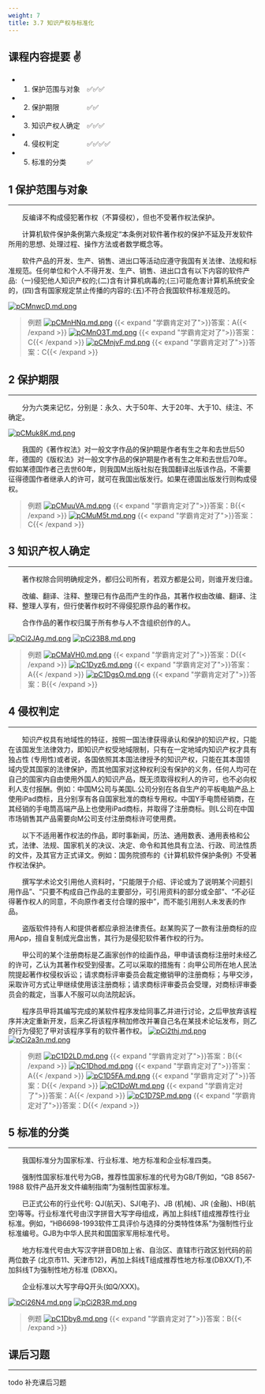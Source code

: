 ```yaml
---
weight: 7
title: 3.7 知识产权与标准化
---
```


## 课程内容提要 ✌

- 1. 保护范围与对象&emsp;✅✅✅
- 2. 保护期限&emsp;&emsp;&emsp;&emsp;✅✅
- 3. 知识产权人确定&emsp;✅✅✅
- 4. 侵权判定&emsp;&emsp;&emsp;&emsp;✅✅✅✅
- 5. 标准的分类&emsp;&emsp;&emsp;✅

## 1 保护范围与对象

---

&emsp;&emsp;反编译不构成侵犯著作权（不算侵权），但也不受著作权法保护。

&emsp;&emsp;计算机软件保护条例第六条规定“本条例对软件著作权的保护不延及开发软件所用的思想、处理过程、操作方法或者数学概念等。

&emsp;&emsp;软件产品的开发、生产、销售、进出口等活动应遵守我国有关法律、法规和标准规范。任何单位和个人不得开发、生产、销售、进出口含有以下内容的软件产品:（一)侵犯他人知识产权的;(二)含有计算机病毒的;(三)可能危害计算机系统安全的，(四)含有国家规定禁止传播的内容的:(五)不符合我国软件标准规范的。

[![pCMnwcD.md.png](https://s1.ax1x.com/2023/06/16/pCMnwcD.md.png)](https://imgse.com/i/pCMnwcD)
>例题
[![pCMnHNq.md.png](https://s1.ax1x.com/2023/06/16/pCMnHNq.md.png)](https://imgse.com/i/pCMnHNq)
{{< expand "学霸肯定对了">}}答案：A{{< /expand >}}
[![pCMnO3T.md.png](https://s1.ax1x.com/2023/06/16/pCMnO3T.md.png)](https://imgse.com/i/pCMnO3T)
{{< expand "学霸肯定对了">}}答案：C{{< /expand >}}
[![pCMnjvF.md.png](https://s1.ax1x.com/2023/06/16/pCMnjvF.md.png)](https://imgse.com/i/pCMnjvF)
{{< expand "学霸肯定对了">}}答案：C{{< /expand >}}

## 2 保护期限

---

&emsp;&emsp;分为六类来记忆，分别是：永久、大于50年、大于20年、大于10、续注、不确定。

[![pCMuk8K.md.png](https://s1.ax1x.com/2023/06/16/pCMuk8K.md.png)](https://imgse.com/i/pCMuk8K)

&emsp;&emsp;我国的《著作权法》对一般文字作品的保护期是作者有生之年和去世后50年，德国的《版权法》对一般文字作品的保护期是作者有生之年和去世后70年。假如某德国作者己去世60年，则我国M出版社拟在我国翻译出版该作品，不需要征得德国作者继承人的许可，就可在我国出版发行。如果在德国出版发行则构成侵权。

>例题
[![pCMuuVA.md.png](https://s1.ax1x.com/2023/06/16/pCMuuVA.md.png)](https://imgse.com/i/pCMuuVA)
{{< expand "学霸肯定对了">}}答案：B{{< /expand >}}
[![pCMuM5t.md.png](https://s1.ax1x.com/2023/06/16/pCMuM5t.md.png)](https://imgse.com/i/pCMuM5t)
{{< expand "学霸肯定对了">}}答案：C{{< /expand >}}

## 3 知识产权人确定

---

&emsp;&emsp;著作权除合同明确规定外，都归公司所有，若双方都是公司，则谁开发归谁。

&emsp;&emsp;改编、翻译、注释、整理已有作品而产生的作品，其著作权由改编、翻译、注释、整理人享有，但行使著作权时不得侵犯原作品的著作权。

&emsp;&emsp;合作作品的著作权归属于所有参与人不含组织创作的人。

[![pCi2JAg.md.png](https://s1.ax1x.com/2023/06/07/pCi2JAg.md.png)](https://imgse.com/i/pCi2JAg)
[![pCi23B8.md.png](https://s1.ax1x.com/2023/06/07/pCi23B8.md.png)](https://imgse.com/i/pCi23B8)

>例题
[![pCMaVH0.md.png](https://s1.ax1x.com/2023/06/16/pCMaVH0.md.png)](https://imgse.com/i/pCMaVH0)
{{< expand "学霸肯定对了">}}答案：D{{< /expand >}}
[![pC1Dyz6.md.png](https://s1.ax1x.com/2023/06/19/pC1Dyz6.md.png)](https://imgse.com/i/pC1Dyz6)
{{< expand "学霸肯定对了">}}答案：A{{< /expand >}}
[![pC1DgsO.md.png](https://s1.ax1x.com/2023/06/19/pC1DgsO.md.png)](https://imgse.com/i/pC1DgsO)
{{< expand "学霸肯定对了">}}答案：B{{< /expand >}}

## 4 侵权判定

---

&emsp;&emsp;知识产权具有地域性的特征，按照一国法律获得承认和保护的知识产权，只能在该国发生法律效力，即知识产权受地域限制，只有在一定地域内知识产权才具有独占性 (专用性)或者说，各国依照其本国法律授予的知识产权，只能在其本国领域内受其国家的法律保护，而其他国家对这种权利没有保护的义务，任何人均可在自己的国家内自由使用外国人的知识产品，既无须取得权利人的许可，也不必向权利人支付报酬。例如：中国M公司与美国L.公司分别在各自生产的平板电脑产品上使用iPad商标，且分别享有各自国家批准的商标专用权。中国Y手电筒经销商，在其经销的手电筒高端产品上也使用iPad商标，并取得了注册商标。则L公司在中国市场销售其产品需要向M公司支付注册商标许可使用费。

&emsp;&emsp;以下不适用著作权法的作品，即时事新闻，历法、通用数表、通用表格和公式，法律、法规、国家机关的决议、决定、命令和其他具有立法、行政、司法性质的文件，及其官方正式译文。例如：国务院颁布的《计算机软件保护条例》不受著作权法保护。

&emsp;&emsp;撰写学术论文引用他人资料时，“只能限于介绍、评论或为了说明某个问题引用作品”、“只要不构成自己作品的主要部分，可引用资料的部分或全部”、“不必征得著作权人的同意，不向原作者支付合理的报中”，而不能引用别人未发表的作品。

&emsp;&emsp;盗版软件持有人和提供者都应承担法律责任。赵某购买了一款有注册商标的应用App，擅自复制成光盘出售，其行为是侵犯软件著作权的行为。

&emsp;&emsp;甲公司的某个注册商标是乙画家创作的绘画作品，甲申请该商标注册时未经乙的许可，乙认为其著作权受到侵害。乙可以采取的措施有：向甲公司所在地人民法院提起著作权侵权诉讼；请求商标评审委员会裁定撤销甲的注册商标；与甲交涉，采取许可方式让甲继续使用该注册商标；请求商标评审委员会受理，对商标评审委员会的裁定，当事人不服可以向法院起诉。

&emsp;&emsp;程序员甲将其编写完成的某软件程序发给同事乙并进行讨论，之后甲放弃该程序并决定重新开发，后来乙将该程序稍加修改并署自己名在某技术论坛发布，则乙的行为侵犯了甲对该程序享有的软件著作权。
[![pCi2thj.md.png](https://s1.ax1x.com/2023/06/07/pCi2thj.md.png)](https://imgse.com/i/pCi2thj)
[![pCi2a3n.md.png](https://s1.ax1x.com/2023/06/07/pCi2a3n.md.png)](https://imgse.com/i/pCi2a3n)

>例题
[![pC1D2LD.md.png](https://s1.ax1x.com/2023/06/19/pC1D2LD.md.png)](https://imgse.com/i/pC1D2LD)
{{< expand "学霸肯定对了">}}答案：B{{< /expand >}}
[![pC1Dhod.md.png](https://s1.ax1x.com/2023/06/19/pC1Dhod.md.png)](https://imgse.com/i/pC1Dhod)
{{< expand "学霸肯定对了">}}答案：A{{< /expand >}}
[![pC1D5FA.md.png](https://s1.ax1x.com/2023/06/19/pC1D5FA.md.png)](https://imgse.com/i/pC1D5FA)
{{< expand "学霸肯定对了">}}答案：D{{< /expand >}}
[![pC1DoWt.md.png](https://s1.ax1x.com/2023/06/19/pC1DoWt.md.png)](https://imgse.com/i/pC1DoWt)
{{< expand "学霸肯定对了">}}答案：A{{< /expand >}}
[![pC1D7SP.md.png](https://s1.ax1x.com/2023/06/19/pC1D7SP.md.png)](https://imgse.com/i/pC1D7SP)
{{< expand "学霸肯定对了">}}答案：D{{< /expand >}}

## 5 标准的分类

---

&emsp;&emsp;我国标准分为国家标准、行业标准、地方标准和企业标准四类。

&emsp;&emsp;强制性国家标准代号为GB，推荐性国家标准的代号为GB/T例如，“GB 8567-1988 软件产品开发文件编制指南”为强制性国家标准。

&emsp;&emsp;已正式公布的行业代号: QJ(航天)、SJ(电子)、JB (机械)、JR (金融)、HB(航空)等等。行业标准代号由汉字拼音大写字母组成，再加上斜线T组成推荐性行业标准。例如，“HB6698-1993软件工具评价与选择的分类特性体系”为强制性行业标准编号。GJB为中华人民共和国国家军用标准代号。

&emsp;&emsp;地方标准代号由大写汉字拼音DB加上省、自治区、直辖市行政区划代码的前两位数子 (北京市11、天津市12)，再加上斜线T组成推荐性地方标准(DBXX/T),不加斜线T为强制性地方标准 (DBXX)。

&emsp;&emsp;企业标准以大写字母Q开头(如Q/XXX)。

[![pCi26N4.md.png](https://s1.ax1x.com/2023/06/07/pCi26N4.md.png)](https://imgse.com/i/pCi26N4)
[![pCi2R3R.md.png](https://s1.ax1x.com/2023/06/07/pCi2R3R.md.png)](https://imgse.com/i/pCi2R3R)

>例题
[![pC1Dby8.md.png](https://s1.ax1x.com/2023/06/19/pC1Dby8.md.png)](https://imgse.com/i/pC1Dby8)
{{< expand "学霸肯定对了">}}答案：B{{< /expand >}}

## 课后习题

---

todo 补充课后习题